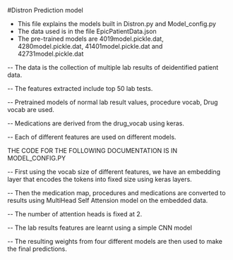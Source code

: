 #Distron Prediction model
- This file explains the models built in Distron.py and Model_config.py
- The data used is in the file EpicPatientData.json
- The pre-trained models are 4019model.pickle.dat, 4280model.pickle.dat, 41401model.pickle.dat and 42731model.pickle.dat

-- The data is the collection of multiple lab results of deidentified patient data.

-- The features extracted include top 50 lab tests.

-- Pretrained models of normal lab result values, procedure vocab, Drug vocab are used.

-- Medications are derived from the drug_vocab using keras.

-- Each of different features are used on different models. 

THE CODE FOR THE FOLLOWING DOCUMENTATION IS IN MODEL_CONFIG.PY

-- First using the vocab size of different features, we have an embedding layer that encodes the tokens into fixed size using keras layers.

-- Then the medication map, procedures and medications are converted to results using MultiHead Self Attension model on the embedded data. 

-- The number of attention heads is fixed at 2.

-- The lab results features are learnt using a simple CNN model

-- The resulting weights from four different models are then used to make the final predictions.
